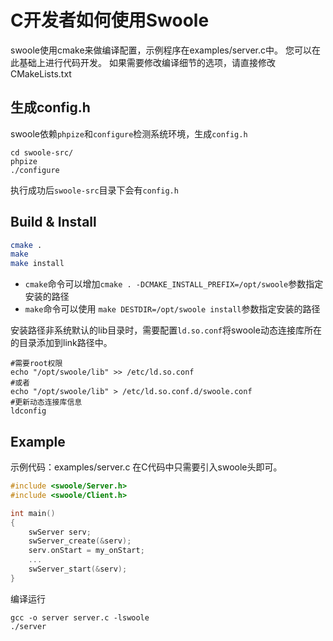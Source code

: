 # C开发者如何使用Swoole

swoole使用cmake来做编译配置，示例程序在examples/server.c中。
您可以在此基础上进行代码开发。
如果需要修改编译细节的选项，请直接修改CMakeLists.txt

生成config.h
----
swoole依赖`phpize`和`configure`检测系统环境，生成`config.h`
```shell
cd swoole-src/
phpize
./configure
```
执行成功后`swoole-src`目录下会有`config.h`

Build & Install
-----
```bash
cmake .
make
make install
```
* `cmake`命令可以增加`cmake . -DCMAKE_INSTALL_PREFIX=/opt/swoole`参数指定安装的路径
* `make`命令可以使用 `make DESTDIR=/opt/swoole install`参数指定安装的路径

安装路径非系统默认的lib目录时，需要配置`ld.so.conf`将swoole动态连接库所在的目录添加到link路径中。

```shell
#需要root权限
echo "/opt/swoole/lib" >> /etc/ld.so.conf
#或者
echo "/opt/swoole/lib" > /etc/ld.so.conf.d/swoole.conf
#更新动态连接库信息
ldconfig
```

Example
-----
示例代码：examples/server.c
在C代码中只需要引入swoole头即可。
```c
#include <swoole/Server.h>
#include <swoole/Client.h>

int main() 
{
    swServer serv;
    swServer_create(&serv);
    serv.onStart = my_onStart;
    ...
    swServer_start(&serv);
}
```
编译运行
```
gcc -o server server.c -lswoole
./server
```
